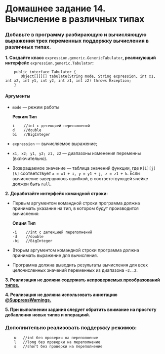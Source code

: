# Домашнее задание 14. Вычисление в различных типах
### Добавьте в программу разбирающую и вычисляющую выражения трех переменных поддержку вычисления в различных типах.

  **1. Создайте класс** `expression.generic.GenericTabulator`**, реализующий интерфейс** `expression.generic.Tabulator`**:**

        public interface Tabulator {
           Object[][][] tabulate(String mode, String expression, int x1, int x2, int y1, int y2, int z1, int z2) throws Exception;
        }

#### Аргументы

  * `mode` — режим работы
    
    **Режим	Тип**
    
        i    //int с детекцией переполнений
        d    //double
        bi   //BigInteger   
  * `expression` — вычисляемое выражение;
  * `x1, x2; y1, y2; z1, z2` — диапазоны изменения переменны (включительно).
  * Возвращаемое значение — таблица значений функции, где `R[i][j][k]` соответствует `x = x1 + i, y = y1 + j, z = z1 + k`. Если вычисление завершилось ошибкой, в соответствующей ячейке должен быть `null`.
  
  **2. Доработайте интерфейс командной строки:**
  
  * Первым аргументом командной строки программа должна принимать указание на тип, в котором будут производится вычисления:
    
    **Опция	Тип**
            
        -i    //int с детекцией переполнений
        -d    //double
        -bi   //BigInteger 
  * Вторым аргументом командной строки программа должна принимать выражение для вычисления.
  * Программа должна выводить результаты вычисления для всех целочисленных значений переменных из диапазона `−2..2`.
  
  **3. Реализация не должна содержать [непроверяемых преобразований типов.](https://docs.oracle.com/javase/specs/jls/se11/html/jls-5.html#jls-5.1.9)**
  
  **4. Реализация не должна использовать аннотацию [@SuppressWarnings.](https://docs.oracle.com/javase/specs/jls/se11/html/jls-9.html#jls-9.6.4.5)**
  
  **5. При выполнении задания следует обратить внимание на простоту добавления новых типов и операциий.**

### Дополнительно реализовать поддержку режимов:

        u   //int без проверки на переполнение
        l   //long без проверки на переполнение
        s   //short без проверки на переполнение
